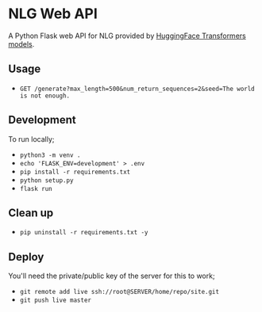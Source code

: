 # NLG Web API
A Python Flask web API for NLG provided by [HuggingFace Transformers models](https://github.com/huggingface/transformers/).

## Usage
- `GET /generate?max_length=500&num_return_sequences=2&seed=The world is not enough.`

## Development
To run locally;
- `python3 -m venv .`
- `echo 'FLASK_ENV=development' > .env`
- `pip install -r requirements.txt`
- `python setup.py`
- `flask run`

## Clean up
- `pip uninstall -r requirements.txt -y`

## Deploy
You'll need the private/public key of the server for this to work;
- `git remote add live ssh://root@SERVER/home/repo/site.git`
- `git push live master`